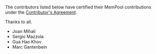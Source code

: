 The contributors listed below have certified their MemPool contributions
under the [Contributor's Agreement](https://iis-seafile.ee.ethz.ch/f/80e8166d2e).

Thanks to all.

* Joan Mihali
* Sergio Mazzola
* Gua Hao Khov
* Marc Gantenbein
